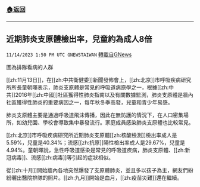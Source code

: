 ###  [:house:返回](README.md)
---


## 近期肺炎支原體檢出率，兒童約為成人8倍
`11/14/2023 1:50 PM UTC GNEWSTAIWAN` [轉載自GNews](https://gnews.org/articles/1975300)

圖為排隊看病的人群

[[zh:11月13日]]，在[[zh:中共衛健委]]新聞發佈會上，[[zh:北京]]市呼吸疾病研究所所長童朝暉表示，肺炎支原體是常見的呼吸道病原學之一，根據[[zh:中共]]2016年[[zh:中國]]社區獲得性肺炎指南以及有關數據監測，肺炎支原體是牆內社區獲得性肺炎的重要病因之一，每年秋冬季高發，兒童和青少年易感。


肺炎支原體主要是通過呼吸道飛沫傳播，因此在無防護的情況下，在人口密集場所，如幼兒園、學校會導致集中暴發流行。家庭成員感染肺炎支原體也比較常見。

[[zh:北京]]市呼吸疾病研究所近期肺炎支原體[[zh:核酸檢測]]檢出率成人是5.59%，兒童是40.34%；流感[[zh:抗原]]陽性檢出率成人是29.67%，兒童是4.94%。童朝暉說，急性呼吸道感染是常見的呼吸道疾病，肺炎支原體、[[zh:新冠病毒]]、流感[[zh:病毒]]等引起的症狀相似。

 
從[[zh:十月]]開始牆內各地突然爆發了支原體肺炎，並且多以孩子為主，網友們紛紛曬出醫院排隊的照片。[[zh:九月]]開始是血月，[[zh:疫苗災難]]還在繼續。
